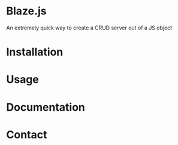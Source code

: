 # Blaze.js
An extremely quick way to create a CRUD server out of a JS object

# Installation

# Usage

# Documentation

# Contact